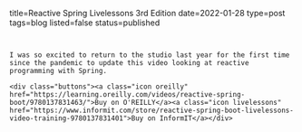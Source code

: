 title=Reactive Spring Livelessons 3rd Edition 
date=2022-01-28
type=post
tags=blog
listed=false
status=published
~~~~~~


I was so excited to return to the studio last year for the first time since the pandemic to update this video looking at reactive programming with Spring. 

<div class="buttons"><a class="icon oreilly" href="https://learning.oreilly.com/videos/reactive-spring-boot/9780137831463/">Buy on O'REILLY</a><a class="icon livelessons" href="https://www.informit.com/store/reactive-spring-boot-livelessons-video-training-9780137831401">Buy on InformIT</a></div> 